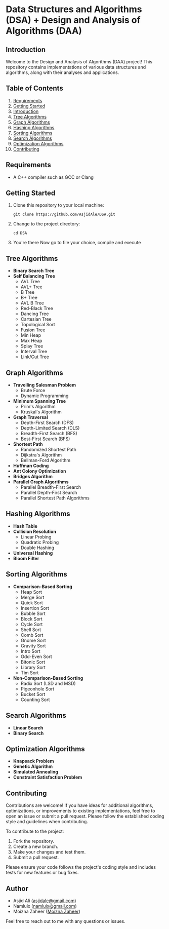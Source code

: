 # Data Structures and Algorithms (DSA) + Design and Analysis of Algorithms (DAA)

## Introduction

Welcome to the Design and Analysis of Algorithms (DAA) project! This repository contains implementations of various data structures and algorithms, along with their analyses and applications.

## Table of Contents

1. [Requirements](#requirements)
1. [Getting Started](#getting-started)
1. [Introduction](#introduction)
2. [Tree Algorithms](#tree-algorithms)
3. [Graph Algorithms](#graph-algorithms)
4. [Hashing Algorithms](#hashing-algorithms)
5. [Sorting Algorithms](#sorting-algorithms)
6. [Search Algorithms](#search-algorithms)
7. [Optimization Algorithms](#optimization-algorithms)
8. [Contributing](#contributing)


## Requirements

- A C++ compiler such as GCC or Clang

## Getting Started

1. Clone this repository to your local machine:
    ```shell
    git clone https://github.com/AsjidAle/DSA.git
    ```
2. Change to the project directory:
    ```shell
    cd DSA
    ```
3. You're there Now go to file your choice, compile and execute


## Tree Algorithms

- **Binary Search Tree**
- **Self Balancing Tree**
  - AVL Tree
  - AVL+ Tree
  - B Tree
  - B+ Tree
  - AVL B Tree
  - Red-Black Tree
  - Dancing Tree
  - Cartesian Tree
  - Topological Sort
  - Fusion Tree
  - Min Heap
  - Max Heap
  - Splay Tree
  - Interval Tree
  - Link/Cut Tree

## Graph Algorithms

- **Travelling Salesman Problem**
  - Brute Force
  - Dynamic Programming
- **Minimum Spanning Tree**
  - Prim's Algorithm
  - Kruskal's Algorithm
- **Graph Traversal**
  - Depth-First Search (DFS)
  - Depth-Limited Search (DLS)
  - Breadth-First Search (BFS)
  - Best-First Search (BFS)
- **Shortest Path**
  - Randomized Shortest Path
  - Dijkstra's Algorithm
  - Bellman-Ford Algorithm
- **Huffman Coding**
- **Ant Colony Optimization**
- **Bridges Algorithm**
- **Parallel Graph Algorithms**
  - Parallel Breadth-First Search
  - Parallel Depth-First Search
  - Parallel Shortest Path Algorithms

## Hashing Algorithms

- **Hash Table**
- **Collision Resolution**
  - Linear Probing
  - Quadratic Probing
  - Double Hashing
- **Universal Hashing**
- **Bloom Filter**

## Sorting Algorithms

- **Comparison-Based Sorting**
  - Heap Sort
  - Merge Sort
  - Quick Sort
  - Insertion Sort
  - Bubble Sort
  - Block Sort
  - Cycle Sort
  - Shell Sort
  - Comb Sort
  - Gnome Sort
  - Gravity Sort
  - Intro Sort
  - Odd-Even Sort
  - Bitonic Sort
  - Library Sort
  - Tim Sort
- **Non-Comparison-Based Sorting**
  - Radix Sort (LSD and MSD)
  - Pigeonhole Sort
  - Bucket Sort
  - Counting Sort

## Search Algorithms

- **Linear Search**
- **Binary Search**

## Optimization Algorithms

- **Knapsack Problem**
- **Genetic Algorithm**
- **Simulated Annealing**
- **Constraint Satisfaction Problem**

## Contributing

Contributions are welcome! If you have ideas for additional algorithms, optimizations, or improvements to existing implementations, feel free to open an issue or submit a pull request. Please follow the established coding style and guidelines when contributing.

To contribute to the project:

1. Fork the repository.
2. Create a new branch.
3. Make your changes and test them.
4. Submit a pull request.

Please ensure your code follows the project's coding style and includes tests for new features or bug fixes.


## Author

- Asjid Ali (asjidale@gmail.com)
- Namluix (namluix@gmail.com)
- Moizna Zaheer (<a href="https://github.com/Moizna-Zaheer">Moizna Zaheer</a>)

Feel free to reach out to me with any questions or issues.
